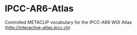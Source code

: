 # IPCC-AR6-Atlas
Controlled METACLIP vocabulary for the IPCC-AR6 WGI Atlas (http://interactive-atlas.ipcc.ch)
